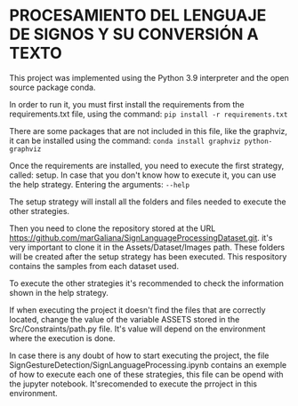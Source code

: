 # PROCESAMIENTO DEL LENGUAJE DE SIGNOS Y SU CONVERSIÓN A TEXTO

This project was implemented using the Python 3.9 interpreter and the open source package conda.

In order to run it, you must first install the requirements from the requirements.txt file, using the command:
``pip install -r requirements.txt``

There are some packages that are not included in this file, like the graphviz, it can be installed using the command:
``conda install graphviz python-graphviz``

Once the requirements are installed, you need to execute the first strategy, called: setup. In case that you don't know how to execute it, you can use the help strategy. Entering the arguments: 
``--help``

The setup strategy will install all the folders and files needed to execute the other strategies.

Then you need to clone the repository stored at the URL https://github.com/marGaliana/SignLanguageProcessingDataset.git. it's very important to clone it in the Assets/Dataset/Images path. These folders will be created after the setup strategy has been executed. This respository contains the samples from each dataset used.

To execute the other strategies it's recommended to check the information shown in the help strategy.

If when executing the project it doesn't find the files that are correctly located, change the value of the variable ASSETS stored in the Src/Constraints/path.py file. It's value will depend on the environment where the execution is done.

In case there is any doubt of how to start executing the project, the file SignGestureDetection/SignLanguageProcessing.ipynb contains an exemple of how to execute each one of these strategies, this file can be opend with the jupyter notebook. It'srecomended to execute the prroject in this environment.